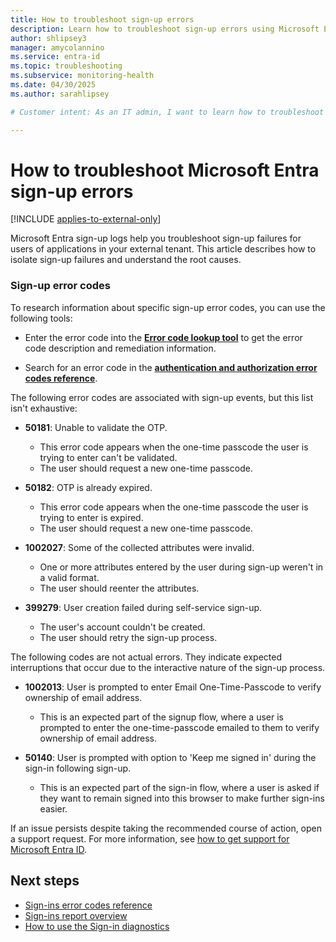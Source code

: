 ```yaml
---
title: How to troubleshoot sign-up errors
description: Learn how to troubleshoot sign-up errors using Microsoft Entra reports in the Microsoft Entra admin center
author: shlipsey3
manager: amycolannino
ms.service: entra-id
ms.topic: troubleshooting
ms.subservice: monitoring-health
ms.date: 04/30/2025
ms.author: sarahlipsey

# Customer intent: As an IT admin, I want to learn how to troubleshoot sign-up errors for various scenarios and using different tools so that I can resolve sign-up issues quickly.

---
```


# How to troubleshoot Microsoft Entra sign-up errors

[!INCLUDE [applies-to-external-only](../../includes/applies-to-external-only.md)]

Microsoft Entra sign-up logs help you troubleshoot sign-up failures for users of applications in your external tenant. This article describes how to isolate sign-up failures and understand the root causes.

### Sign-up error codes

To research information about specific sign-up error codes, you can use the following tools:

- Enter the error code into the **[Error code lookup tool](https://login.microsoftonline.com/error)** to get the error code description and remediation information.

- Search for an error code in the **[authentication and authorization error codes reference](../../identity-platform/reference-error-codes.md)**.

The following error codes are associated with sign-up events, but this list isn't exhaustive:

- **50181**: Unable to validate the OTP.
  - This error code appears when the one-time passcode the user is trying to enter can't be validated.
  - The user should request a new one-time passcode.

- **50182**: OTP is already expired.
  - This error code appears when the one-time passcode the user is trying to enter is expired.
  - The user should request a new one-time passcode.

- **1002027**: Some of the collected attributes were invalid.
  - One or more attributes entered by the user during sign-up weren't in a valid format.
  - The user should reenter the attributes.

- **399279**: User creation failed during self-service sign-up.
  - The user's account couldn't be created.
  - The user should retry the sign-up process.

The following codes are not actual errors. They indicate expected interruptions that occur due to the interactive nature of the sign-up process.

- **1002013**: User is prompted to enter Email One-Time-Passcode to verify ownership of email address.
  - This is an expected part of the signup flow, where a user is prompted to enter the one-time-passcode emailed to them to verify ownership of email address.

- **50140**: User is prompted with option to 'Keep me signed in' during the sign-in following sign-up.
  - This is an expected part of the sign-in flow, where a user is asked if they want to remain signed into this browser to make further sign-ins easier.

If an issue persists despite taking the recommended course of action, open a support request. For more information, see [how to get support for Microsoft Entra ID](~/fundamentals/how-to-get-support.md).

## Next steps

- [Sign-ins error codes reference](./concept-sign-ins.md)
- [Sign-ins report overview](concept-sign-ins.md)
- [How to use the Sign-in diagnostics](howto-use-sign-in-diagnostics.md)
